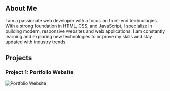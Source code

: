 ## About Me

I am a passionate web developer with a focus on front-end technologies. With a strong foundation in HTML, CSS, and JavaScript, I specialize in building modern, responsive websites and web applications. I am constantly learning and exploring new technologies to improve my skills and stay updated with industry trends.

## Projects

### Project 1: Portfolio Website
![Portfolio Website](screenshots)
